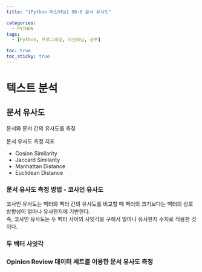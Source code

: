 ```yaml
---
title: "[Python 머신러닝] 08-8 문서 유사도"

categories: 
  - PYTHON
tags:
  - [Python, 프로그래밍, 머신러닝, 공부]

toc: true
toc_sticky: true
---
```


# 텍스트 분석


## 문서 유사도

문서와 문서 간의 유사도를 측정


문서 유사도 측정 지표
- Cosion Similarity
- Jaccard Similarity
- Manhattan Distance
- Euclidean Distance


### 문서 유사도 측정 방법 - 코사인 유사도

코사인 유사도는 벡터와 벡터 간의 유사도를 비교할 때 벡터의 크기보다는 벡터의 상호 방향성이 얼마나 유사한지에 기반한다. <br> 즉, 코사인 유사도는 두 벡터 사이의 사잇각을 구해서 얼마나 유사한지 수치로 적용한 것이다.


### 두 벡터 사잇각



### Opinion Review 데이터 세트를 이용한 문서 유사도 측정